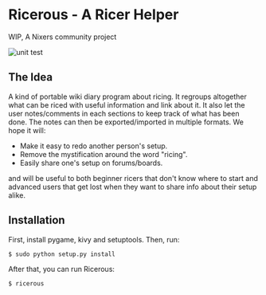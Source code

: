 # Ricerous - A Ricer Helper

WIP, A Nixers community project

![unit test](https://travis-ci.org/nixers-projects/ricerous.svg)


## The Idea

A kind of portable wiki diary program about ricing. It regroups altogether what
can be riced with useful information and link about it. It also let the user
notes/comments in each sections to keep track of what has been done. The notes
can then be exported/imported in multiple formats. We hope it will:

  * Make it easy to redo another person's setup.
  * Remove the mystification around the word "ricing".
  * Easily share one's setup on forums/boards.

and will be useful to both beginner ricers that don't know where to start and
advanced users that get lost when they want to share info about their setup alike.

## Installation

First, install pygame, kivy and setuptools. Then, run:

    $ sudo python setup.py install

After that, you can run Ricerous:

    $ ricerous
